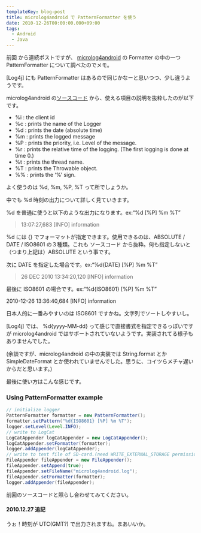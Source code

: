 ```yaml
---
templateKey: blog-post
title: microlog4android で PatternFormatter を使う
date: 2010-12-26T00:00:00.000+09:00
tags:
  - Android
  - Java
---
```

前回 から連続ポストですが、 [microlog4android](http://code.google.com/p/microlog4android/) の Formatter の中の一つ PatternFormatter について調べたのでメモ。
<!--more-->

[Log4j] にも PatternFormatter はあるので同じかなーと思いつつ、少し違うようです。

microlog4android の[ソースコード](https://github.com/johanlkarlsson/microlog4android) から、使える項目の説明を抜粋したのが以下です。

* %i : the client id
* %c : prints the name of the Logger
* %d : prints the date (absolute time)
* %m : prints the logged message
* %P : prints the priority, i.e. Level of the message.
* %r : prints the relative time of the logging. (The first logging is done at time 0.)
* %t : prints the thread name.
* %T : prints the Throwable object.
* %% : prints the ‘%’ sign.

よく使うのは %d, %m, %P, %T って所でしょうか。

中でも %d 時刻の出力について詳しく見ていきます。

%d を普通に使うと以下のような出力になります。ex:“%d [%P] %m %T”

> 13:07:27,683 [INFO] information

%d には {} でフォーマットが指定できます。使用できるのは、ABSOLUTE / DATE / ISO8601 の３種類。これも ソースコード から抜粋。何も指定しないと（つまり上記は）ABSOLUTE という事です。

次に DATE を指定した場合です。ex:“%d{DATE} [%P] %m %T”

> 26 DEC 2010 13:34:20,120 [INFO] information

最後に ISO8601 の場合です。ex:“%d{ISO8601} [%P] %m %T”

2010-12-26 13:36:40,684 [INFO] information

日本人的に一番みやすいのは ISO8601 ですかね。文字列でソートしやすいし。

[Log4j] では、 %d{yyyy-MM-dd} って感じで直接書式を指定できるっぽいですが microlog4android ではサポートされていないようです。実装されてる様子もありませんでした。

(余談ですが、microlog4android の中の実装では String.format とか SimpleDateFormat とか使われていませんでした。思うに、コイツらメチャ遅いからだと思います。)

最後に使い方はこんな感じです。

### Using PatternFormatter example

```java
// initialize logger
PatternFormatter formatter = new PatternFormatter();
formatter.setPattern("%d{ISO8601} [%P] %m %T");
logger.setLevel(Level.INFO);
// write to LogCat
LogCatAppender logCatAppender = new LogCatAppender();
logCatAppender.setFormatter(formatter);
logger.addAppender(logCatAppender);
// write to text file of SD-card.(need WRITE_EXTERNAL_STORAGE permission)
FileAppender fileAppender = new FileAppender();
fileAppender.setAppend(true);
fileAppender.setFileName("microlog4android.log");
fileAppender.setFormatter(formatter);
logger.addAppender(fileAppender);
```

前回のソースコードと照らし合わせてみてください。

#### 2010.12.27 追記
うぉ！時刻が UTC(GMT?) で出力されますね。まあいいか。